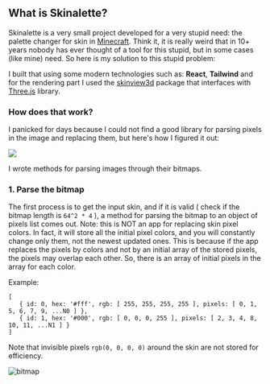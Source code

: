 ## What is Skinalette?
Skinalette is a very small project developed for a very stupid need: the palette changer for skin in [Minecraft](https://www.minecraft.net/ "Minecraft"). Think it, it is really weird that in 10+ years nobody has ever thought of a tool for this stupid, but in some cases (like mine) need. So here is my solution to this stupid problem:

I built that using some modern technologies such as: **React**, **Tailwind** and for the rendering part I used the [skinview3d](https://github.com/bs-community/skinview3d "skinview3d") package that interfaces with [Three.js](https://threejs.org/ "Three.js") library.

### How does that work?

I panicked for days because I could not find a good library for parsing pixels in the image and replacing them, but here's how I figured it out:

![](https://i.imgur.com/GyUCLl0.png)

I wrote methods for parsing images through their bitmaps.
 
### 1. Parse the bitmap
 
The first process is to get the input skin, and if it is valid ( check if the bitmap length is `64^2 * 4` ), a method for parsing the bitmap to an object of pixels list comes out. Note: this is NOT an app for replacing skin pixel colors. In fact, it will store all the initial pixel colors, and you will constantly change only them, not the newest updated ones. This is because if the app replaces the pixels by colors and not by an initial array of the stored pixels, the pixels may overlap each other. So, there is an array of initial pixels in the array for each color.
 
Example:
```
[
   { id: 0, hex: '#fff', rgb: [ 255, 255, 255, 255 ], pixels: [ 0, 1, 5, 6, 7, 9, ...N0 ] },
   { id: 1, hex: '#000', rgb: [ 0, 0, 0, 255 ], pixels: [ 2, 3, 4, 8, 10, 11, ...N1 ] }
]
```
Note that invisible pixels `rgb(0, 0, 0, 0)` around the skin are not stored for efficiency.
 
![bitmap](https://i.imgur.com/p0YFXPz.png)
